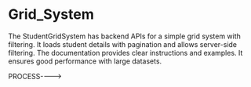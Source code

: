 # Grid_System
The StudentGridSystem has backend APIs for a simple grid system with filtering.
It loads student details with pagination and allows server-side filtering. The documentation provides clear instructions and examples.
It ensures good performance with large datasets. 

PROCESS---->

